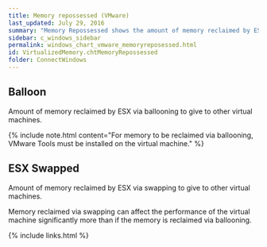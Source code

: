 ```yaml
---
title: Memory repossessed (VMware)
last_updated: July 29, 2016
summary: "Memory Repossessed shows the amount of memory reclaimed by ESX."
sidebar: c_windows_sidebar
permalink: windows_chart_vmware_memoryreposessed.html
id: VirtualizedMemory.chtMemoryRepossessed
folder: ConnectWindows
---
```



## Balloon

Amount of memory reclaimed by ESX via ballooning to give to other virtual machines.

{% include note.html content="For memory to be reclaimed via ballooning, VMware Tools must be installed on the virtual machine." %}

## ESX Swapped

Amount of memory reclaimed by ESX via swapping to give to other virtual machines.

Memory reclaimed via swapping can affect the performance of the virtual machine significantly more than if the memory is reclaimed via ballooning.


{% include links.html %}
